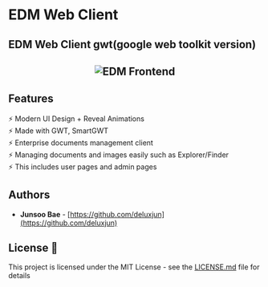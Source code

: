 # EDM Web Client

## EDM Web Client gwt(google web toolkit version)

<h2 align="center">
  <img src="https://github.com/deluxjun/xedmgui-gwt/edmgui-gwt-page1.png" alt="EDM Frontend" />
  <br>
</h2>

## Features

⚡️ Modern UI Design + Reveal Animations\
⚡️ Made with GWT, SmartGWT\
⚡️ Enterprise documents management client\
⚡️ Managing documents and images easily such as Explorer/Finder\
⚡️ This includes user pages and admin pages


## Authors

- **Junsoo Bae** - [https://github.com/deluxjun](https://github.com/deluxjun)

## License 📄

This project is licensed under the MIT License - see the [LICENSE.md](LICENSE.md) file for details